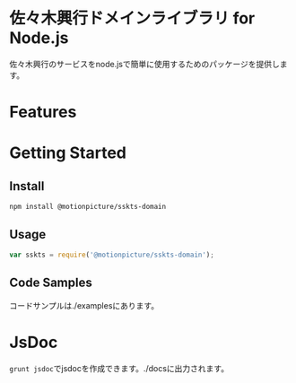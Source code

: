 # 佐々木興行ドメインライブラリ for Node.js

佐々木興行のサービスをnode.jsで簡単に使用するためのパッケージを提供します。

# Features

# Getting Started

## Install

```shell
npm install @motionpicture/sskts-domain
```

## Usage

```Javascript
var sskts = require('@motionpicture/sskts-domain');
```


## Code Samples

コードサンプルは./examplesにあります。

# JsDoc

`grunt jsdoc`でjsdocを作成できます。./docsに出力されます。
